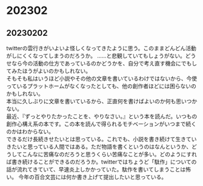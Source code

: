 # 202302
## 20230202
twitterの雲行きがいよいよ怪しくなってきたように思う。このままどんどん活動がしにくくなってしまうのだろうか。
……と悲観していてもしょうがない。どうせなら今の活動の仕方であっているのかどうかを、自分で考え直す機会にでもしてみたほうがよいのかもしれない。  
そもそも私はいうほど小説やその他の文章を書いているわけではないから、今使っているプラットホームがなくなったとしても、他の創作者ほどには困らないのかもしれない。  
本当に久しぶりに文章を書いているから、正直何を書けばよいのか何も思いつかない。  
最近、『ずっとやりたかったことを、やりなさい。』という本を読んだ。いつもの創作心構え系の本です。この本を読んで得られるモチベーションがいつまで続くのかはわからない。  
できるだけ長続きせたいとは思っている。これでも、小説を書き続けて生きていきたいと思っている人間ではある。ただ物語を書くというのはなんというか、どうしてこんなに苦痛なのだろうと思うくらい苦痛なことが多い。どのようにすれば書き続けることができるのだろうか。twitterではちょうど「駄作」についての話が流れてきていて、早速炎上しかかっていた。駄作を書いてしまうことは怖い。 
今年の百合文芸には何か書き上げて提出したいと思っている。

